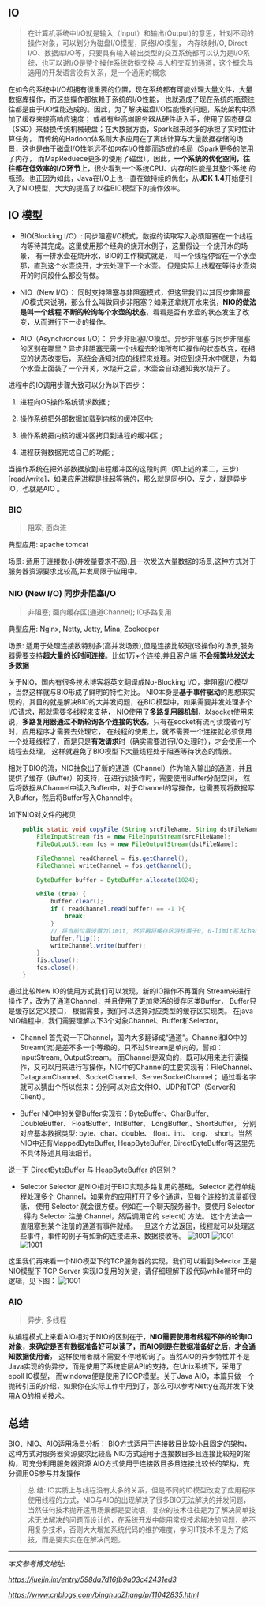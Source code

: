

## IO
> 在计算机系统中I/O就是输入（Input）和输出(Output)的意思，针对不同的操作对象，可以划分为磁盘I/O模型，网络I/O模型，
>内存映射I/O, Direct I/O、数据库I/O等，只要具有输入输出类型的交互系统都可以认为是I/O系统，也可以说I/O是整个操作系统数据交换
>与人机交互的通道，这个概念与选用的开发语言没有关系，是一个通用的概念

在如今的系统中I/O却拥有很重要的位置，现在系统都有可能处理大量文件，大量数据库操作，而这些操作都依赖于系统的I/O性能，
也就造成了现在系统的瓶颈往往都是由于I/O性能造成的。因此，为了解决磁盘I/O性能慢的问题，系统架构中添加了缓存来提高响应速度；
或者有些高端服务器从硬件级入手，使用了固态硬盘（SSD）来替换传统机械硬盘；在大数据方面，Spark越来越多的承担了实时性计算任务，
而传统的Hadoop体系则大多应用在了离线计算与大量数据存储的场景，这也是由于磁盘I/O性能远不如内存I/O性能而造成的格局（Spark更多的使用了内存，
而MapReduece更多的使用了磁盘）。因此，**一个系统的优化空间，往往都在低效率的I/O环节上**，很少看到一个系统CPU、内存的性能是其整个系统
的瓶颈。也正因为如此，Java在I/O上也一直在做持续的优化，从**JDK 1.4**开始便引入了NIO模型，大大的提高了以往BIO模型下的操作效率。



## IO 模型

- BIO(Blocking I/O）:
    同步阻塞I/O模式，数据的读取写入必须阻塞在一个线程内等待其完成。这里使用那个经典的烧开水例子，这里假设一个烧开水的场景，
    有一排水壶在烧开水，BIO的工作模式就是， 叫一个线程停留在一个水壶那，直到这个水壶烧开，才去处理下一个水壶。
    但是实际上线程在等待水壶烧开的时间段什么都没有做。

- NIO（New I/O）：
    同时支持阻塞与非阻塞模式，但这里我们以其同步非阻塞I/O模式来说明，那么什么叫做同步非阻塞？如果还拿烧开水来说，**NIO的做法是叫一个线程
    不断的轮询每个水壶的状态**，看看是否有水壶的状态发生了改变，从而进行下一步的操作。
    
- AIO（Asynchronous I/O）：
    异步非阻塞I/O模型。异步非阻塞与同步非阻塞的区别在哪里？异步非阻塞无需一个线程去轮询所有IO操作的状态改变，在相应的状态改变后，
    系统会通知对应的线程来处理。对应到烧开水中就是，为每个水壶上面装了一个开关，水烧开之后，水壶会自动通知我水烧开了。



进程中的IO调用步骤大致可以分为以下四步： 

1. 进程向OS操作系统请求数据 ;

2. 操作系统把外部数据加载到内核的缓冲区中; 

3. 操作系统把内核的缓冲区拷贝到进程的缓冲区 ;

4. 进程获得数据完成自己的功能 ;

当操作系统在把外部数据放到进程缓冲区的这段时间（即上述的第二，三步）[read/write]，如果应用进程是挂起等待的，那么就是同步IO，反之，就是异步IO，也就是AIO 。


### BIO

> 阻塞; 面向流

 典型应用: apache tomcat
 
 场景: 适用于连接数小(并发量要求不高),且一次发送大量数据的场景,这种方式对于服务器资源要求比较高,并发局限于应用中。
 


### NIO (New I/O) 同步非阻塞I/O
> 非阻塞; 面向缓存区(通道Channel); IO多路复用

  典型应用: Nginx, Netty, Jetty, Mina, Zookeeper
  
  场景: 适用于处理连接数特别多(高并发场景),但是连接比较短(轻操作)的场景,服务器需要支持**超大量的长时间连接**。比如1万+个连接,并且客户端
  **不会频繁地发送太多数据**


关于NIO，国内有很多技术博客将英文翻译成No-Blocking I/O，非阻塞I/O模型 ，当然这样就与BIO形成了鲜明的特性对比。
NIO本身是**基于事件驱动**的思想来实现的，其目的就是解决BIO的大并发问题，在BIO模型中，如果需要并发处理多个I/O请求，那就需要多线程来支持，
NIO使用了**多路复用器机制**，以socket使用来说，**多路复用器通过不断轮询各个连接的状态**，只有在socket有流可读或者可写时，应用程序才需要去处理它，
在线程的使用上，就不需要一个连接就必须使用一个处理线程了，而是只是**有效请求**时（确实需要进行I/O处理时），才会使用一个线程去处理，
这样就避免了BIO模型下大量线程处于阻塞等待状态的情景。

相对于BIO的流，NIO抽象出了新的通道（Channel）作为输入输出的通道，并且提供了缓存（Buffer）的支持，在进行读操作时，需要使用Buffer分配空间，
然后将数据从Channel中读入Buffer中，对于Channel的写操作，也需要现将数据写入Buffer，然后将Buffer写入Channel中。

如下NIO对文件的拷贝
```java
    public static void copyFile (String srcFileName, String dstFileName) throws IOException {
        FileInputStream fis = new FileInputStream(srcFileName);
        FileOutputStream fos = new FileOutputStream(dstFileName);

        FileChannel readChannel = fis.getChannel();
        FileChannel writeChannel = fos.getChannel();

        ByteBuffer buffer = ByteBuffer.allocate(1024);

        while (true) {
            buffer.clear();
            if ( readChannel.read(buffer) == -1 ){
                break;
            }
            // 将当前位置设置为limit, 然后再将缓存区游标置于0, 0-limit写入Channel
            buffer.flip();
            writeChannel.write(buffer);
        }
        fis.close();
        fos.close();
    }

```

通过比较New IO的使用方式我们可以发现，新的IO操作不再面向 Stream来进行操作了，改为了通道Channel，并且使用了更加灵活的缓存区类Buffer，
Buffer只是缓存区定义接口， 根据需要，我们可以选择对应类型的缓存区实现类。
在java NIO编程中，我们需要理解以下3个对象Channel、Buffer和Selector。

- Channel
首先说一下Channel，国内大多翻译成“通道”。Channel和IO中的Stream(流)是差不多一个等级的。只不过Stream是单向的，譬如：InputStream, OutputStream。
而Channel是双向的，既可以用来进行读操作，又可以用来进行写操作，NIO中的Channel的主要实现有：FileChannel、DatagramChannel、SocketChannel、ServerSocketChannel；
通过看名字就可以猜出个所以然来：分别可以对应文件IO、UDP和TCP（Server和Client）。
 
 
- Buffer
NIO中的关键Buffer实现有：ByteBuffer、CharBuffer、DoubleBuffer、 FloatBuffer、IntBuffer、 LongBuffer,、ShortBuffer，
分别对应基本数据类型: byte、char、double、 float、int、 long、 short。当然NIO中还有MappedByteBuffer, HeapByteBuffer, DirectByteBuffer等这里先不具体陈述其用法细节。
 
[说一下 DirectByteBuffer 与 HeapByteBuffer 的区别？](./DirectByteBuffer与HeapByteBuffer的区别.md)
 
- Selector
Selector 是NIO相对于BIO实现多路复用的基础，Selector 运行单线程处理多个 Channel，如果你的应用打开了多个通道，但每个连接的流量都很低，
使用 Selector 就会很方便。例如在一个聊天服务器中。要使用 Selector , 得向 Selector 注册 Channel，然后调用它的 select() 方法。
这个方法会一直阻塞到某个注册的通道有事件就绪。一旦这个方法返回，线程就可以处理这些事件，事件的例子有如新的连接进来、数据接收等。
![1001](./img/1002.png)
![1001](./img/1003.png)
![1001](./img/1004.png)


这里我们再来看一个NIO模型下的TCP服务器的实现，我们可以看到Selector 正是NIO模型下 TCP Server 实现IO复用的关键，请仔细理解下段代码while循环中的逻辑，见下图：
![1001](./img/1001.png)



### AIO    
> 异步; 多线程

从编程模式上来看AIO相对于NIO的区别在于，**NIO需要使用者线程不停的轮询IO对象，来确定是否有数据准备好可以读了，而AIO则是在数据准备好之后，才会通知数据使用者**，
这样使用者就不需要不停地轮询了。当然AIO的异步特性并不是Java实现的伪异步，而是使用了系统底层API的支持，在Unix系统下，采用了epoll IO模型，
而windows便是使用了IOCP模型。关于Java AIO，本篇只做一个抛砖引玉的介绍，如果你在实际工作中用到了，那么可以参考Netty在高并发下使用AIO的相关技术。



## 总结

BIO、NIO、AIO适用场景分析：
BIO方式适用于连接数目比较小且固定的架构，这种方式对服务器资源要求比较高
NIO方式适用于连接数目多且连接比较短的架构，可充分利用服务器资源
AIO方式使用于连接数目多且连接比较长的架构，充分调用OS参与并发操作


>总 结:
>IO实质上与线程没有太多的关系，但是不同的IO模型改变了应用程序使用线程的方式，NIO与AIO的出现解决了很多BIO无法解决的并发问题，当然任何技术抛开适用场景都是耍流氓，复杂的技术往往是为了解决简单技术无法解决的问题而设计的，在系统开发中能用常规技术解决的问题，绝不用复杂技术，否则大大增加系统代码的维护难度，学习IT技术不是为了炫技，而是要实实在在解决问题。


---

*本文参考博文地址:*     

*https://juejin.im/entry/598da7d16fb9a03c42431ed3*

*https://www.cnblogs.com/binghuaZhang/p/11042835.html*